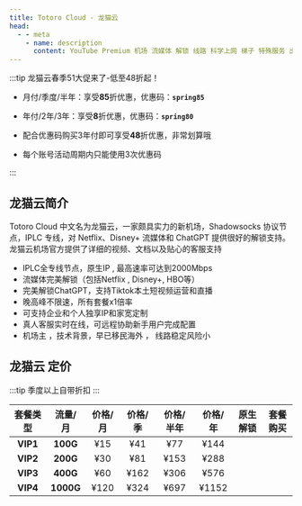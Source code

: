 ```yaml
---
title: Totoro Cloud - 龙猫云
head:
  - - meta
    - name: description
      content: YouTube Premium 机场 流媒体 解锁 线路 科学上网 梯子 特殊服务 出国服务 奈飞 Netflix 迪士尼 YouTube 油管 hulu FlyingBird 青云梯 HBO Max Spotify 奈飞小铺 银河录像局 飞兔云 TNT Cloud 龙猫云
---
```


:::tip 龙猫云春季51大促来了-低至48折起！

- 月付/季度/半年：享受**85**折优惠，优惠码：**`spring85`**

- 年付/2年/3年：享受**8**折优惠，优惠码：**`spring80`**

- 配合优惠码购买3年付即可享受**48**折优惠，非常划算哦

- 每个账号活动周期内只能使用3次优惠码

:::
<Links :items="[
{ name: '龙猫云春季51大促来了-低至48折起！', desc: '即日起至2025年5月7号23点59分', image:'https://i.theojs.cn/docs/20250419234613466.webp',link: 'https://sho.theojs.cn/totoro' },
]" />

## 龙猫云简介 <Pill name="龙猫云官网" link="https://sho.theojs.cn/totoro" image="https://i.theojs.cn/docs/20250419234613466.webp" />

Totoro Cloud 中文名为龙猫云，一家颇具实力的新机场，Shadowsocks 协议节点，IPLC 专线，对 Netflix、Disney+ 流媒体和 ChatGPT 提供很好的解锁支持。龙猫云机场官方提供了详细的视频、文档以及贴心的客服支持

- <iconify-icon icon="fa:check-square" style="color: var(--vp-c-green-1)" alt="check"></iconify-icon> IPLC全专线节点，原生IP , 最高速率可达到2000Mbps
- <iconify-icon icon="fa:check-square" style="color: var(--vp-c-green-1)" alt="check"></iconify-icon> 流媒体完美解锁（包括Netflix , Disney+, HBO等）
- <iconify-icon icon="fa:check-square" style="color: var(--vp-c-green-1)" alt="check"></iconify-icon> 完美解锁ChatGPT，支持Tiktok本土短视频运营和直播
- <iconify-icon icon="fa:check-square" style="color: var(--vp-c-green-1)" alt="check"></iconify-icon> 晚高峰不限速，所有套餐x1倍率
- <iconify-icon icon="fa:check-square" style="color: var(--vp-c-green-1)" alt="check"></iconify-icon> 可支持企业和个人独享IP和家宽定制
- <iconify-icon icon="fa:check-square" style="color: var(--vp-c-green-1)" alt="check"></iconify-icon> 真人客服实时在线，可远程协助新手用户完成配置
- <iconify-icon icon="fa:check-square" style="color: var(--vp-c-green-1)" alt="check"></iconify-icon> 机场主 ，技术背景，早已移民海外 ， 线路稳定风险小

## 龙猫云 定价

:::tip
季度以上自带折扣
:::

| 套餐类型 |  流量/月  | 价格/月 | 价格/季 | 价格/半年 | 价格/年 |                                              原生解锁                                               | 套餐购买                                              |
| :------: | :-------: | :-----: | :-----: | :-------: | :-----: | :-------------------------------------------------------------------------------------------------: | ----------------------------------------------------- |
| **VIP1** | **100G**  |   ¥15   |   ¥41   |    ¥77    |  ¥144   | <iconify-icon icon="fa:check-square" style="color: var(--vp-c-green-1)" alt="check"></iconify-icon> | [<Badge text="购买" />](https://sho.theojs.cn/totoro) |
| **VIP2** | **200G**  |   ¥30   |   ¥81   |   ¥153    |  ¥288   | <iconify-icon icon="fa:check-square" style="color: var(--vp-c-green-1)" alt="check"></iconify-icon> | [<Badge text="购买" />](https://sho.theojs.cn/totoro) |
| **VIP3** | **400G**  |   ¥60   |  ¥162   |   ¥306    |  ¥576   | <iconify-icon icon="fa:check-square" style="color: var(--vp-c-green-1)" alt="check"></iconify-icon> | [<Badge text="购买" />](https://sho.theojs.cn/totoro) |
| **VIP4** | **1000G** |  ¥120   |  ¥324   |   ¥697    |  ¥1152  | <iconify-icon icon="fa:check-square" style="color: var(--vp-c-green-1)" alt="check"></iconify-icon> | [<Badge text="购买" />](https://sho.theojs.cn/totoro) |
